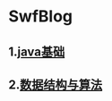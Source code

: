 # SwfBlog

## 1.[java基础](https://github.com/javaswf/SwfBlog/blob/master/java%E5%9F%BA%E7%A1%80/%E7%AC%AC%E4%B8%80%E7%AB%A0.md)

## 2.[数据结构与算法](https://github.com/javaswf/SwfBlog/blob/master/%E6%95%B0%E6%8D%AE%E7%BB%93%E6%9E%84%E4%B8%8E%E7%AE%97%E6%B3%95/2019-06-02-Algorithm.md)



